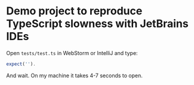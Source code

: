 # Demo project to reproduce TypeScript slowness with JetBrains IDEs

Open `tests/test.ts` in WebStorm or IntelliJ and type:

```typescript
expect('').
```

And wait. On my machine it takes 4-7 seconds to open.